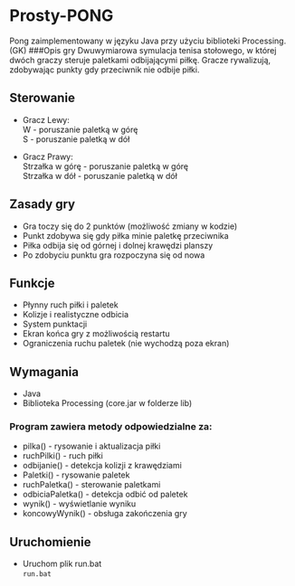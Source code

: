 # Prosty-PONG
Pong zaimplementowany w języku Java przy użyciu biblioteki Processing. (GK)
###Opis gry
Dwuwymiarowa symulacja tenisa stołowego, w której dwóch graczy steruje paletkami odbijającymi piłkę. Gracze rywalizują, zdobywając punkty gdy przeciwnik nie odbije piłki.

## Sterowanie
- Gracz Lewy:\
W - poruszanie paletką w górę\
S - poruszanie paletką w dół

- Gracz Prawy:\
Strzałka w górę - poruszanie paletką w górę\
Strzałka w dół - poruszanie paletką w dół

## Zasady gry
- Gra toczy się do 2 punktów (możliwość zmiany w kodzie)
- Punkt zdobywa się gdy piłka minie paletkę przeciwnika
- Piłka odbija się od górnej i dolnej krawędzi planszy
- Po zdobyciu punktu gra rozpoczyna się od nowa

## Funkcje
- Płynny ruch piłki i paletek
- Kolizje i realistyczne odbicia
- System punktacji
- Ekran końca gry z możliwością restartu
- Ograniczenia ruchu paletek (nie wychodzą poza ekran)

## Wymagania
- Java
- Biblioteka Processing (core.jar w folderze lib)

### Program zawiera metody odpowiedzialne za:
- pilka() - rysowanie i aktualizacja piłki
- ruchPilki() - ruch piłki
- odbijanie() - detekcja kolizji z krawędziami
- Paletki() - rysowanie paletek
- ruchPaletka() - sterowanie paletkami
- odbiciaPaletka() - detekcja odbić od paletek
- wynik() - wyświetlanie wyniku
- koncowyWynik() - obsługa zakończenia gry

## Uruchomienie
- Uruchom plik run.bat\
`run.bat`

